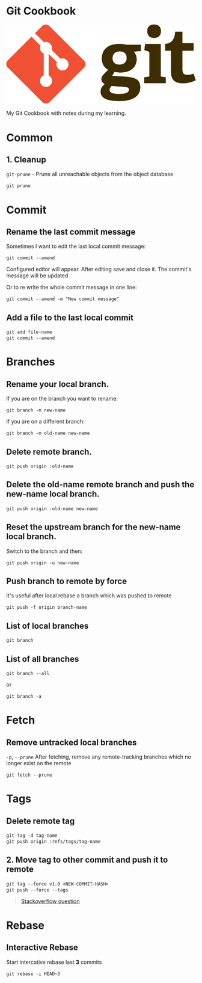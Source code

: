 # Git Cookbook

<p align="center">
  <img src="/assets/git-logo.png" alt="Git logo">
</p>

My Git Cookbook with notes during my learning.

# Common

## 1. Cleanup

`git-prune` - Prune all unreachable objects from the object database

```
git prune
```


# Commit

## Rename the last commit message

Sometimes I want to edit the last local commit message:

```
git commit --amend
```

Configured editor will appear. After editing save and close it. The commit's message will be updated

Or to re write the whole commit message in one line:

```
git commit --amend -m "New commit message"
```

## Add a file to the last local commit

```
git add file-name
git commit --amend
```

# Branches

## Rename your local branch.

If you are on the branch you want to rename:

```
git branch -m new-name
```

If you are on a different branch:

```
git branch -m old-name new-name
```

## Delete remote branch.

```
git push origin :old-name
```

## Delete the old-name remote branch and push the new-name local branch.

```
git push origin :old-name new-name
```

## Reset the upstream branch for the new-name local branch.

Switch to the branch and then:

```
git push origin -u new-name
```

## Push branch to remote by force

It's useful after local rebase a branch which was pushed to remote

```
git push -f origin branch-name
```

## List of local branches

```
git branch
```

## List of all branches

```
git branch --all
```

or

```
git branch -a
```

# Fetch

## Remove untracked local branches

`-p`, `--prune` After fetching, remove any remote-tracking branches which no longer exist on the remote

```
git fetch --prune
```

# Tags

## Delete remote tag

```
git tag -d tag-name
git push origin :refs/tags/tag-name
```

## 2. Move tag to other commit and push it to remote

```
git tag --force v1.0 <NEW-COMMIT-HASH>
git push --force --tags
```

> [Stackoverflow question](http://stackoverflow.com/a/25849917/2374209)

# Rebase

## Interactive Rebase

Start intercative rebase last **3** commits

```
git rebase -i HEAD~3
```
